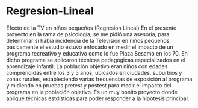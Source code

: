 # Regresion-Lineal
Efecto de la TV en niños pequeños (Regresion Lineal)
En el presente proyecto en la rama de psicología, se me pidió una asesoría, para determinar si había incidencia de la Televisión en niños pequeños, basicamente el estudio estuvo enfocado en medir el impacto de un programa recreativo y educativo como lo fue Plaza Sesamo en los 70. En dicho programa se aplicaron técnicas pedagógicas especializados en el aprendizaje infantil. La población objetivo eran niños con edades comprendidas entre los 3 y 5 años, ubicados en ciudades, suburbios y zonas rurales, estableciendo varias frecuencias de exposición al programa y midiendo en pruebas pretest y postest para medir el impacto del programa en la población objetivo. Es un muy bonito proyecto donde apliqué técnicas estdísticas para poder responder a la hipótesis principal.
